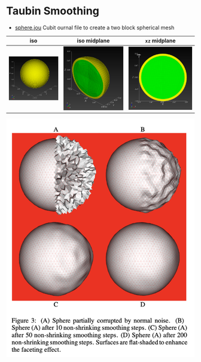# Taubin Smoothing

* [sphere.jou](sphere.jou) Cubit ournal file to create a two block spherical mesh

iso | iso midplane | `xz` midplane
:---: | :---: | :---:
![sphere_10k.png](sphere_10k.png) | ![sphere_10k_iso_midplane.png](sphere_10k_iso_midplane.png) | ![sphere_10k_xz_midplane.png](sphere_10k_xz_midplane.png)

![sphere_surface_w_noise.png](sphere_surface_w_noise.png)
